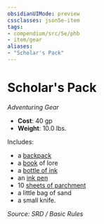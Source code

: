 ```yaml
---
obsidianUIMode: preview
cssclasses: json5e-item
tags:
- compendium/src/5e/phb
- item/gear
aliases: 
- "Scholar's Pack"
---
```

# Scholar's Pack
*Adventuring Gear*  

- **Cost**: 40 gp
- **Weight**: 10.0 lbs.

Includes:

- a [backpack](backpack.md)  
- a [book](book.md) of lore  
- a [bottle of ink](ink-1-ounce-bottle.md)  
- an [ink pen](ink-pen.md)  
- 10 [sheets of parchment](parchment-one-sheet.md)  
- a little bag of sand  
- a small knife.  

*Source: SRD / Basic Rules*